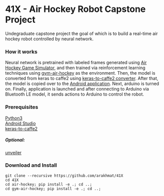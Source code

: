 # 41X - Air Hockey Robot Capstone Project
Undegraduate capstone project the goal of which is to build a real-time air hockey robot controlled by neural network.

### How it works
Neural network is pretrained with labeled frames generated using [Air Hockey Game Simulator](https://github.com/arakhmat/air-hockey), and then trained via reinforcement learning techniques using [gym-air-hockey](https://github.com/arakhmat/gym-air-hockey) as the environment. Then, the model is converted from keras to caffe2 using [keras-to-caffe2 converter](https://github.com/arakhmat/keras-to-caffe2). After that, the model is copied over to the [Android application](https://github.com/arakhmat/perception). Next, arduino is turned on. Finally, application is launched and after connecting to Arduino via Bluetooth LE model, it sends actions to Arduino to control the robot.
### Prerequisites
[Python3](https://www.anaconda.com/download/)  
[Android Studio](https://developer.android.com/studio/index.html)  
[keras-to-caffe2](https://github.com/arakhmat/keras-to-caffe2)  
##### Optional:
[unveiler](https://github.com/arakhmat/unveiler)
### Download and Install
```
git clone --recursive https://github.com/arakhmat/41X
cd 41X
cd air-hockey; pip install -e .; cd ..;
cd gym-air-hockey; pip install -e .; cd ..;
```
